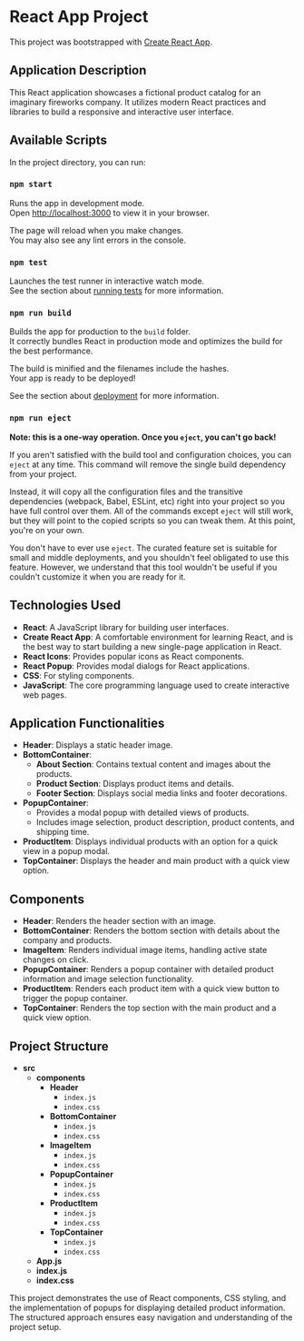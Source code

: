 # React App Project

This project was bootstrapped with [Create React App](https://github.com/facebook/create-react-app).

## Application Description

This React application showcases a fictional product catalog for an imaginary fireworks company. It utilizes modern React practices and libraries to build a responsive and interactive user interface.

## Available Scripts

In the project directory, you can run:

### `npm start`

Runs the app in development mode.\
Open [http://localhost:3000](http://localhost:3000) to view it in your browser.

The page will reload when you make changes.\
You may also see any lint errors in the console.

### `npm test`

Launches the test runner in interactive watch mode.\
See the section about [running tests](https://facebook.github.io/create-react-app/docs/running-tests) for more information.

### `npm run build`

Builds the app for production to the `build` folder.\
It correctly bundles React in production mode and optimizes the build for the best performance.

The build is minified and the filenames include the hashes.\
Your app is ready to be deployed!

See the section about [deployment](https://facebook.github.io/create-react-app/docs/deployment) for more information.

### `npm run eject`

**Note: this is a one-way operation. Once you `eject`, you can't go back!**

If you aren't satisfied with the build tool and configuration choices, you can `eject` at any time. This command will remove the single build dependency from your project.

Instead, it will copy all the configuration files and the transitive dependencies (webpack, Babel, ESLint, etc) right into your project so you have full control over them. All of the commands except `eject` will still work, but they will point to the copied scripts so you can tweak them. At this point, you're on your own.

You don't have to ever use `eject`. The curated feature set is suitable for small and middle deployments, and you shouldn't feel obligated to use this feature. However, we understand that this tool wouldn't be useful if you couldn't customize it when you are ready for it.

## Technologies Used

- **React**: A JavaScript library for building user interfaces.
- **Create React App**: A comfortable environment for learning React, and is the best way to start building a new single-page application in React.
- **React Icons**: Provides popular icons as React components.
- **React Popup**: Provides modal dialogs for React applications.
- **CSS**: For styling components.
- **JavaScript**: The core programming language used to create interactive web pages.

## Application Functionalities

- **Header**: Displays a static header image.
- **BottomContainer**: 
  - **About Section**: Contains textual content and images about the products.
  - **Product Section**: Displays product items and details.
  - **Footer Section**: Displays social media links and footer decorations.
- **PopupContainer**: 
  - Provides a modal popup with detailed views of products.
  - Includes image selection, product description, product contents, and shipping time.
- **ProductItem**: Displays individual products with an option for a quick view in a popup modal.
- **TopContainer**: Displays the header and main product with a quick view option.

## Components

- **Header**: Renders the header section with an image.
- **BottomContainer**: Renders the bottom section with details about the company and products.
- **ImageItem**: Renders individual image items, handling active state changes on click.
- **PopupContainer**: Renders a popup container with detailed product information and image selection functionality.
- **ProductItem**: Renders each product item with a quick view button to trigger the popup container.
- **TopContainer**: Renders the top section with the main product and a quick view option.

## Project Structure

- **src**
  - **components**
    - **Header**
      - `index.js`
      - `index.css`
    - **BottomContainer**
      - `index.js`
      - `index.css`
    - **ImageItem**
      - `index.js`
      - `index.css`
    - **PopupContainer**
      - `index.js`
      - `index.css`
    - **ProductItem**
      - `index.js`
      - `index.css`
    - **TopContainer**
      - `index.js`
      - `index.css`
  - **App.js**
  - **index.js**
  - **index.css**

This project demonstrates the use of React components, CSS styling, and the implementation of popups for displaying detailed product information. The structured approach ensures easy navigation and understanding of the project setup.
